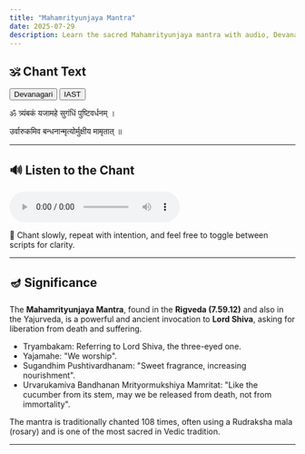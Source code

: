 ```yaml
---
title: "Mahamrityunjaya Mantra"
date: 2025-07-29
description: Learn the sacred Mahamrityunjaya mantra with audio, Devanagari and IAST text.
---
```


<!--more-->

## 🕉️ Chant Text

<div id="script-toggle" style="margin-bottom: 1em;">
  <button id="btn-deva" onclick="showDeva()">Devanagari</button>
  <button id="btn-iast" onclick="showIAST()">IAST</button>
</div>

<div id="devanagari" style="display: block;">
  <p id="line1">ॐ त्र्यंबकं यजामहे सुगंधिं पुष्टिवर्धनम् ।</p>
  <p id="line2">उर्वारुकमिव बन्धनान्मृत्योर्मुक्षीय मामृतात् ॥</p>
</div>

<div id="iast" style="display: none;">
  <p id="line1-roman">oṃ tryaṃbakaṃ yajāmahe sugaṃdhiṃ puṣṭivardhanam |</p>
  <p id="line2-roman">urvārukamiva bandhanān mṛtyormukṣīya māmṛtāt ||</p>
</div>

---

## 🔊 Listen to the Chant

<audio controls>
  <source src="/learn-hindu-chanting/assets/audio/mahamryuthyunjaya-mantra.mp3" type="audio/mpeg">
</audio>

🙏 Chant slowly, repeat with intention, and feel free to toggle between scripts for clarity.

---

## 🪔 Significance

The **Mahamrityunjaya Mantra**, found in the **Rigveda (7.59.12)** and also in the Yajurveda, is a powerful and ancient invocation to **Lord Shiva**, asking for liberation from death and suffering.

- Tryambakam: Referring to Lord Shiva, the three-eyed one.
- Yajamahe: "We worship".
- Sugandhim Pushtivardhanam: "Sweet fragrance, increasing nourishment".
- Urvarukamiva Bandhanan Mrityormukshiya Mamritat: "Like the cucumber from its stem, may we be released from death, not from immortality".

The mantra is traditionally chanted 108 times, often using a Rudraksha mala (rosary) and is one of the most sacred in Vedic tradition.

---

<script>
function showDeva() {
  document.getElementById('devanagari').style.display = 'block';
  document.getElementById('iast').style.display = 'none';
  document.getElementById('btn-deva').style.fontWeight = 'bold';
  document.getElementById('btn-iast').style.fontWeight = 'normal';
}
function showIAST() {
  document.getElementById('devanagari').style.display = 'none';
  document.getElementById('iast').style.display = 'block';
  document.getElementById('btn-deva').style.fontWeight = 'normal';
  document.getElementById('btn-iast').style.fontWeight = 'bold';
}
</script>

<script>
const audio = document.querySelector('audio');
const devanagariVisible = () => document.getElementById('devanagari').style.display !== 'none';

audio.ontimeupdate = () => {
  const t = audio.currentTime;

  const lines = [
    { id: 'line1', roman: 'line1-roman', start: 0, end: 17 },
    { id: 'line2', roman: 'line2-roman', start: 17, end: 35 }
  ];

  lines.forEach(({ id, roman, start, end }) => {
    const visibleId = devanagariVisible() ? id : roman;
    const el = document.getElementById(visibleId);
    if (!el) return;

    if (t >= start && t < end) {
      el.style.backgroundColor = 'yellow';
    } else {
      el.style.backgroundColor = '';
    }
  });
};
</script>
